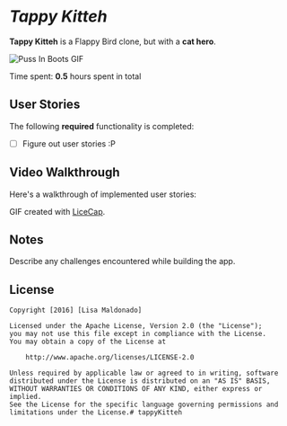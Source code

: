 # *Tappy Kitteh*

**Tappy Kitteh** is a Flappy Bird clone, but with a __cat hero__.

<img src='hhttp://i.imgur.com/VXEqG.gif' title='Puss In Boots' width='' alt='Puss In Boots GIF' />

Time spent: **0.5** hours spent in total

## User Stories

The following **required** functionality is completed:

- [ ] Figure out user stories :P

## Video Walkthrough

Here's a walkthrough of implemented user stories:

<!--<img src='https://github.com/venegu/yelp/raw/master/yelp.gif' title='Video Walkthrough' width='' alt='Video Walkthrough' />-->

GIF created with [LiceCap](http://www.cockos.com/licecap/).

## Notes

Describe any challenges encountered while building the app.

## License

    Copyright [2016] [Lisa Maldonado]

    Licensed under the Apache License, Version 2.0 (the "License");
    you may not use this file except in compliance with the License.
    You may obtain a copy of the License at

        http://www.apache.org/licenses/LICENSE-2.0

    Unless required by applicable law or agreed to in writing, software
    distributed under the License is distributed on an "AS IS" BASIS,
    WITHOUT WARRANTIES OR CONDITIONS OF ANY KIND, either express or implied.
    See the License for the specific language governing permissions and
    limitations under the License.# tappyKitteh
